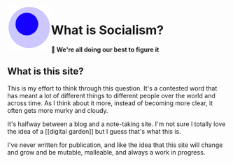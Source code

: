 <img src="attachments/foam-icon.png" width=100 align="left">

# What is Socialism?

**👋 We're all doing our best to figure it**

## What is this site?

This is my effort to think through this question. It's a contested word that has meant a lot of different things to different people over the world and across time. As I think about it more, instead of becoming more clear, it often gets more murky and cloudy. 

It's halfway between a blog and a note-taking site. I'm not sure I totally love the idea of a [[digital garden]] but I guess that's what this is.

I've never written for publication, and like the idea that this site will change and grow and be mutable, malleable, and always a work in progress.
